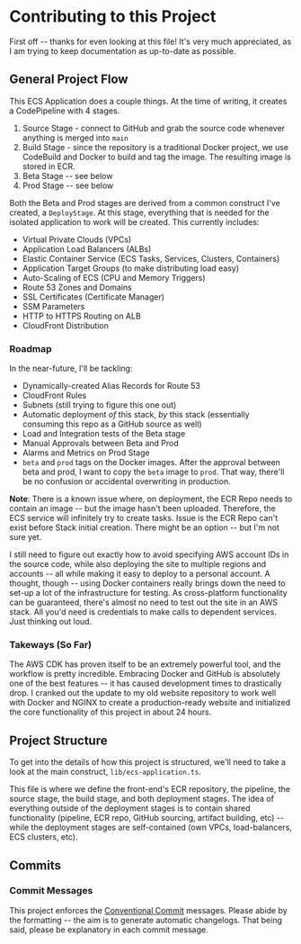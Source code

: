 # Contributing to this Project

First off -- thanks for even looking at this file! It's very much appreciated, as I am trying to keep documentation as up-to-date as possible.

## General Project Flow

This ECS Application does a couple things. At the time of writing, it creates a CodePipeline with 4 stages.
1. Source Stage - connect to GitHub and grab the source code whenever anything is merged into `main`
2. Build Stage - since the repository is a traditional Docker project, we use CodeBuild and Docker to build and tag the image. The resulting image is stored in ECR.
3. Beta Stage -- see below
4. Prod Stage -- see below

Both the Beta and Prod stages are derived from a common construct I've created, a `DeployStage`. At this stage, everything that is needed for the isolated application to work will be created. This currently includes:
- Virtual Private Clouds (VPCs)
- Application Load Balancers (ALBs)
- Elastic Container Service (ECS Tasks, Services, Clusters, Containers)
- Application Target Groups (to make distributing load easy)
- Auto-Scaling of ECS (CPU and Memory Triggers)
- Route 53 Zones and Domains
- SSL Certificates (Certificate Manager)
- SSM Parameters
- HTTP to HTTPS Routing on ALB
- CloudFront Distribution

### Roadmap

In the near-future, I'll be tackling:
- Dynamically-created Alias Records for Route 53
- CloudFront Rules
- Subnets (still trying to figure this one out)
- Automatic deployment *of* this stack, *by* this stack (essentially consuming this repo as a GitHub source as well)
- Load and Integration tests of the Beta stage
- Manual Approvals between Beta and Prod
- Alarms and Metrics on Prod Stage
- `beta` and `prod` tags on the Docker images. After the approval between beta and prod, I want to copy the `beta` image to `prod`. That way, there'll be no confusion or accidental overwriting in production.

**Note**: There is a known issue where, on deployment, the ECR Repo needs to contain an image -- but the image hasn't been uploaded. Therefore, the ECS service will infinitely try to create tasks. Issue is the ECR Repo can't exist before Stack initial creation. There might be an option -- but I'm not sure yet.

I still need to figure out exactly how to avoid specifying AWS account IDs in the source code, while also deploying the site to multiple regions and accounts -- all while making it easy to deploy to a personal account. A thought, though -- using Docker containers really brings down the need to set-up a lot of the infrastructure for testing. As cross-platform functionality can be guaranteed, there's almost no need to test out the site in an AWS stack. All you'd need is credentials to make calls to dependent services. Just thinking out loud.

### Takeways (So Far)

The AWS CDK has proven itself to be an extremely powerful tool, and the workflow is pretty incredible. Embracing Docker and GitHub is absolutely one of the best features -- it has caused development times to drastically drop. I cranked out the update to my old website repository to work well with Docker and NGINX to create a production-ready website and initialized the core functionality of this project in about 24 hours.

## Project Structure

To get into the details of how this project is structured, we'll need to take a look at the main construct, `lib/ecs-application.ts`.

This file is where we define the front-end's ECR repository, the pipeline, the source stage, the build stage, and both deployment stages. The idea of everything outside of the deployment stages is to contain shared functionality (pipeline, ECR repo, GitHub sourcing, artifact building, etc) -- while the deployment stages are self-contained (own VPCs, load-balancers, ECS clusters, etc).

## Commits

### Commit Messages

This project enforces the [Conventional Commit](https://www.conventionalcommits.org/en/v1.0.0/) messages. Please abide by the formatting -- the aim is to generate automatic changelogs. That being said, please be explanatory in each commit message.
